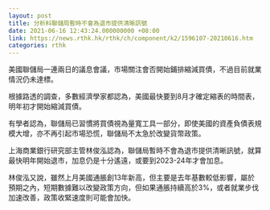 ```yaml
---
layout: post
title: 分析料聯儲局暫時不會為退市提供清晰訊號
date: 2021-06-16 12:43:24.000000000 +08:00
link: https://news.rthk.hk/rthk/ch/component/k2/1596107-20210616.htm
categories: rthk
---
```


美國聯儲局一連兩日的議息會議，市場關注會否開始鋪排縮減買債，不過目前就業情況仍未達標。

根據路透的調查，多數經濟學家都認為，美國最快要到8月才確定縮表的時間表，明年初才開始縮減買債。

有學者認為，聯儲局已習慣將買債視為量寬工具一部分，即使美國的資產負債表規模大增，亦不再引起市場恐慌，聯儲局不太急於改變貨幣政策。

上海商業銀行研究部主管林俊泓認為，聯儲局暫時不會為退市提供清晰訊號，就算最快明年開始退市，加息仍是十分遙遠，或要到2023-24年才會加息。

林俊泓又說，雖然上月美國通脹創13年新高，但主要是去年基數較低影響，屬於預期之內，短期數據難以改變政策方向，但如果通脹持續高於3%，或者就業步伐加速改善，政策收緊速度則可能會加快。
